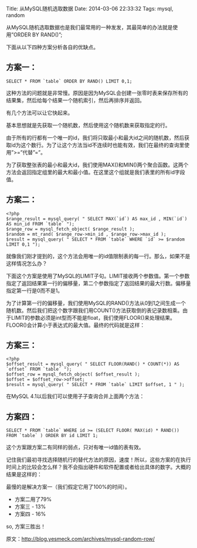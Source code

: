 Title: 从MySQL随机选取数据
Date: 2014-03-06 22:33:32
Tags: mysql, random


从MySQL随机选取数据也是我们最常用的一种发发，其最简单的办法就是使用”ORDER BY RAND()”;

下面从以下四种方案分析各自的优缺点。

## 方案一：
    
    
    SELECT * FROM `table` ORDER BY RAND() LIMIT 0,1;
    

这种方法的问题就是非常慢。原因是因为MySQL会创建一张零时表来保存所有的结果集，然后给每个结果一个随机索引，然后再排序并返回。

有几个方法可以让它快起来。

基本思想就是先获取一个随机数，然后使用这个随机数来获取指定的行。

由于所有的行都有一个唯一的id，我们将只取最小和最大id之间的随机数，然后获取id为这个数行。为了让这个方法当id不连续时也能有效，我们在最终的查询里使用”>=”代替”=”。

为了获取整张表的最小和最大id，我们使用MAX()和MIN()两个聚合函数。这两个方法会返回指定组里的最大和最小值。在这里这个组就是我们表里的所有id字段值。

## 方案二：
    
    
    <?php
    $range_result = mysql_query( " SELECT MAX(`id`) AS max_id , MIN(`id`) AS min_id FROM `table` ");
    $range_row = mysql_fetch_object( $range_result );
    $random = mt_rand( $range_row->min_id , $range_row->max_id );
    $result = mysql_query( " SELECT * FROM `table` WHERE `id` >= $random LIMIT 0,1 ");
    

就像我们刚才提到的，这个方法会用唯一的id值限制表的每一行。那么，如果不是这样情况怎么办？

下面这个方案是使用了MySQL的LIMIT子句。LIMIT接收两个参数值。第一个参数指定了返回结果第一行的偏移量，第二个参数指定了返回结果的最大行数。偏移量指定第一行是0而不是1。

为了计算第一行的偏移量，我们使用MySQL的RAND()方法从0到1之间生成一个随机数。然后我们把这个数字跟我们用COUNT()方法获取倒的表记录数相乘。由于LIMIT的参数必须是int型而不能是float，我们使用FLOOR()来处理结果。FLOOR()会计算小于表达式的最大值。最终的代码就是这样：

## 方案三：
    
    
    <?php
    $offset_result = mysql_query( " SELECT FLOOR(RAND() * COUNT(*)) AS `offset` FROM `table` ");
    $offset_row = mysql_fetch_object( $offset_result );
    $offset = $offset_row->offset;
    $result = mysql_query( " SELECT * FROM `table` LIMIT $offset, 1 " );
    

在MySQL 4.1以后我们可以使用子子查询合并上面两个方法：

## 方案四：
    
    
    SELECT * FROM `table` WHERE id >= (SELECT FLOOR( MAX(id) * RAND()) FROM `table` ) ORDER BY id LIMIT 1;
    

这个方案跟方案二有同样的弱点，只对有唯一id值的表有效。

记住我们最初寻找选择随机行的替代方法的原因，速度！所以，这些方案的在执行时间上的比较会怎么样？我不会指出硬件和软件配置或者给出具体的数字。大概的结果是这样的：

最慢的是解决方案一（我们假定它用了100%的时间）。

  * 方案二用了79% 
  * 方案三 - 13% 
  * 方案四 - 16%

so, 方案三胜出！

原文：<http://blog.yesmeck.com/archives/mysql-random-row/>
